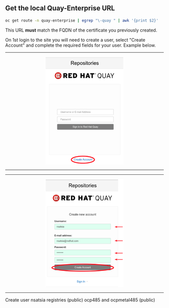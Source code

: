 
## Get the local Quay-Enterprise URL

```bash
oc get route -n quay-enterprise | egrep "\-quay " | awk '{print $2}'
```
This URL **must** match the FQDN of the certificate you previously created.

On 1st login to the site you will need to create a user, select "Create Account" and complete the required fields for your user. Example below.

---
<p align="center">
  <img src="quay-config-4.png" alt="drawing" width="250"/>
</p>

---



---
<p align="center">
  <img src="quay-config-5.png" alt="drawing" width="250"/>
</p>

---

Create user nsatsia
registries (public) ocp485 and ocpmetal485 (public)

